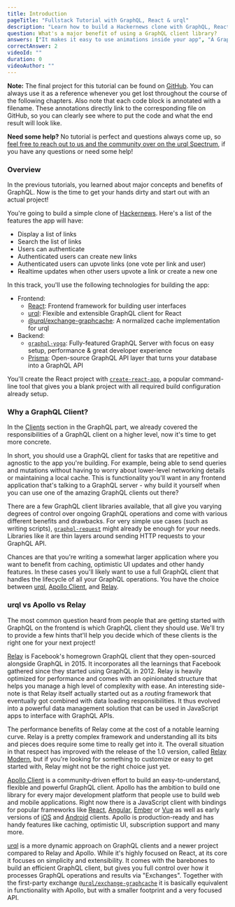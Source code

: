 ```yaml
---
title: Introduction
pageTitle: "Fullstack Tutorial with GraphQL, React & urql"
description: "Learn how to build a Hackernews clone with GraphQL, React & urql. Use create-react-app for the frontend and graphql-yoga & Prisma for the backend."
question: What's a major benefit of using a GraphQL client library?
answers: ["It makes it easy to use animations inside your app", "A GraphQL client is mainly used to improve security", "It saves you from writing infrastructure code for networking and caching", "GraphQL clients don't provide actual advantages but it's always good to use 3rd party libraries"]
correctAnswer: 2
videoId: ""
duration: 0
videoAuthor: ""
---
```


**Note:** The final project for this tutorial can be found on [GitHub](https://github.com/howtographql/react-urql). You can always use it as a reference whenever you get lost throughout the course of the following chapters. Also note that each code block is annotated with a filename. These annotations directly link to the corresponding file on GitHub, so you can clearly see where to put the code and what the end result will look like.

**Need some help?** No tutorial is perfect and questions always come up, so [feel free to reach out to us and the community over on the urql Spectrum](https://spectrum.chat/urql), if you have any questions or need some help!

### Overview

In the previous tutorials, you learned about major concepts and benefits of GraphQL. Now is the time to get your hands dirty and start out with an actual project!

You're going to build a simple clone of [Hackernews](https://news.ycombinator.com/). Here's a list of the features the app will have:

- Display a list of links
- Search the list of links
- Users can authenticate
- Authenticated users can create new links
- Authenticated users can upvote links (one vote per link and user)
- Realtime updates when other users upvote a link or create a new one

In this track, you'll use the following technologies for building the app:

- Frontend:
  - [React](https://facebook.github.io/react/): Frontend framework for building user interfaces
  - [urql](https://github.com/FormidableLabs/urql): Flexible and extensible GraphQL client for React
  - [@urql/exchange-graphcache](https://github.com/FormidableLabs/urql-exchange-graphcache): A normalized cache implementation for urql
- Backend:
  - [`graphql-yoga`](https://github.com/prisma/graphql-yoga/): Fully-featured GraphQL Server with focus on easy setup, performance & great developer experience
  - [Prisma](https://www.prisma.io/): Open-source GraphQL API layer that turns your database into a GraphQL API

You'll create the React project with [`create-react-app`](https://github.com/facebookincubator/create-react-app), a popular command-line tool that gives you a blank project with all required build configuration already setup.

### Why a GraphQL Client?

In the [Clients](/advanced/0-clients/) section in the GraphQL part, we already covered the responsibilities of a GraphQL client on a higher level, now it's time to get more concrete.

In short, you should use a GraphQL client for tasks that are repetitive and agnostic to the app you're building. For example, being able to send queries and mutations without having to worry about lower-level networking details or maintaining a local cache. This is functionality you'll want in any frontend application that's talking to a GraphQL server - why build it yourself when you can use one of the amazing GraphQL clients out there?

There are a few GraphQL client libraries available, that all give you varying degrees of control over ongoing GraphQL operations and come with various different benefits and drawbacks. For very simple use cases (such as writing scripts), [`graphql-request`](https://github.com/prisma/graphql-request) might already be enough for your needs. Libraries like it are thin layers around sending HTTP requests to your GraphQL API.

Chances are that you're writing a somewhat larger application where you want to benefit from caching, optimistic UI updates and other handy features. In these cases you'll likely want to use a full GraphQL client that handles the lifecycle of all your GraphQL operations. You have the choice between [urql](https://github.com/FormidableLabs/urql), [Apollo Client](https://github.com/apollographql/apollo-client), and [Relay](https://facebook.github.io/relay/).

### urql vs Apollo vs Relay

The most common question heard from people that are getting started with GraphQL on the frontend is which GraphQL client they should use. We'll try to provide a few hints that'll help you decide which of these clients is the right one for your next project!

[Relay](https://facebook.github.io/relay/) is Facebook's homegrown GraphQL client that they open-sourced alongside GraphQL in 2015. It incorporates all the learnings that Facebook gathered since they started using GraphQL in 2012. Relay is heavily optimized for performance and comes with an opinionated structure that helps you manage a high level of complexity with ease. An interesting side-note is that Relay itself actually started out as a _routing_ framework that eventually got combined with data loading responsibilities. It thus evolved into a powerful data management solution that can be used in JavaScript apps to interface with GraphQL APIs.

The performance benefits of Relay come at the cost of a notable learning curve. Relay is a pretty complex framework and understanding all its bits and pieces does require some time to really get into it. The overall situation in that respect has improved with the release of the 1.0 version, called [Relay Modern](http://facebook.github.io/relay/docs/en/introduction-to-relay.html), but if you're looking for something to customize or easy to get started with, Relay might not be the right choice just yet.

[Apollo Client](https://github.com/apollographql/apollo-client) is a community-driven effort to build an easy-to-understand, flexible and powerful GraphQL client. Apollo has the ambition to build one library for every major development platform that people use to build web and mobile applications. Right now there is a JavaScript client with bindings for popular frameworks like [React](https://github.com/apollographql/react-apollo), [Angular](https://github.com/apollographql/apollo-angular), [Ember](https://github.com/bgentry/ember-apollo-client) or [Vue](https://github.com/Akryum/vue-apollo) as well as early versions of [iOS](https://github.com/apollographql/apollo-ios) and [Android](https://github.com/apollographql/apollo-android) clients. Apollo is production-ready and has handy features like caching, optimistic UI, subscription support and many more.

[urql](https://github.com/FormidableLabs/urql) is a more dynamic approach on GraphQL clients and a newer project compared to Relay and Apollo. While it's highly focused on React, at its core it focuses on simplicity and extensibility. It comes with the barebones to build an efficient GraphQL client, but gives you full control over how it processes GraphQL operations and results via "Exchanges". Together with the first-party exchange [`@urql/exchange-graphcache`](https://github.com/FormidableLabs/urql-exchange-graphcache) it is basically equivalent in functionality with Apollo, but with a smaller footprint and a very focused API.
